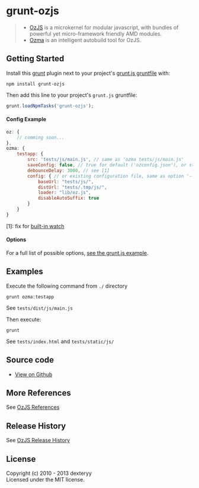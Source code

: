 <!---
layout: intro
title: grunt-ozjs
-->

# grunt-ozjs

> * [OzJS](https://github.com/dexteryy/OzJS) is a microkernel for modular javascript, with bundles of powerful yet micro-framework friendly AMD modules. 
> * [Ozma](https://github.com/dexteryy/ozma.js) is an intelligent autobuild tool for OzJS.

## Getting Started

Install this [grunt] plugin next to your project's [grunt.js gruntfile][getting_started] with: 

```
npm install grunt-ozjs
```

Then add this line to your project's `grunt.js` gruntfile:

```javascript
grunt.loadNpmTasks('grunt-ozjs');
```

[grunt]: http://gruntjs.com/
[getting_started]: https://github.com/gruntjs/grunt/blob/master/docs/getting_started.md

#### Config Example

``` javascript
oz: {
    // comming soon...
},
ozma: {
    testapp: {
        src: 'tests/js/main.js', // same as 'ozma tests/js/main.js'
        saveConfig: false, // true for default ('ozconfig.json'), or string for specified path and file name
        debounceDelay: 3000, // see [1]
        config: { // or existing configuration file, same as option '--config'
            baseUrl: "tests/js/",
            distUrl: "tests/.tmp/js/",
            loader: "lib/oz.js",
            disableAutoSuffix: true
        }
    }
}
```

[1]: fix for [built-in watch](https://github.com/gruntjs/grunt/issues/376)

#### Options

For a full list of possible options, [see the grunt.js example](https://github.com/dexteryy/grunt-ozjs/blob/master/grunt.js).

## Examples

Execute the following command from `./` directory 

```
grunt ozma:testapp
```

See `tests/dist/js/main.js`

Then execute:

```
grunt
```

See `tests/index.html` and `tests/static/js/`

## Source code

* [View on Github](https://github.com/dexteryy/grunt-ozjs)

## More References

See [OzJS References](http://ozjs.org/#ref)

## Release History

See [OzJS Release History](http://ozjs.org/#release)

## License

Copyright (c) 2010 - 2013 dexteryy  
Licensed under the MIT license.

